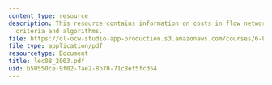 ```yaml
---
content_type: resource
description: This resource contains information on costs in flow networks, optimality
  criteria and algorithms.
file: https://ol-ocw-studio-app-production.s3.amazonaws.com/courses/6-854j-advanced-algorithms-fall-2005/b50550ce9f027ae28b7071c8ef5fcd54_lec08_2003.pdf
file_type: application/pdf
resourcetype: Document
title: lec08_2003.pdf
uid: b50550ce-9f02-7ae2-8b70-71c8ef5fcd54
---
```

